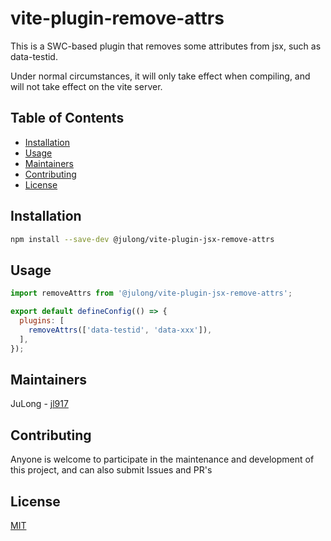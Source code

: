 # vite-plugin-remove-attrs

This is a SWC-based plugin that removes some attributes from jsx, such as data-testid.

Under normal circumstances, it will only take effect when compiling, and will not take effect on the vite server.



## Table of Contents

- [Installation](#installation)
- [Usage](#usage)
- [Maintainers](#maintainers)
- [Contributing](#contributing)
- [License](#license)



## Installation

```sh
npm install --save-dev @julong/vite-plugin-jsx-remove-attrs
```



## Usage


```jsx
import removeAttrs from '@julong/vite-plugin-jsx-remove-attrs';

export default defineConfig(() => {
  plugins: [
    removeAttrs(['data-testid', 'data-xxx']),
  ],
});
```


## Maintainers

JuLong - [jl917](c)



## Contributing

Anyone is welcome to participate in the maintenance and development of this project, and can also submit Issues and PR's



## License

[MIT](https://github.com/jl917/jnpkg/blob/master/LICENSE)

